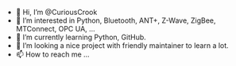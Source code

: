 - 👋 Hi, I’m @CuriousCrook
- 👀 I’m interested in Python, Bluetooth, ANT+, Z-Wave, ZigBee, MTConnect, OPC UA, ...
- 🌱 I’m currently learning Python, GitHub.
- 💞️ I’m looking a nice project with friendly maintainer to learn a lot.
- 📫 How to reach me ...

<!---
CuriousCrook/CuriousCrook is a ✨ special ✨ repository because its `README.md` (this file) appears on your GitHub profile.
You can click the Preview link to take a look at your changes.
--->
